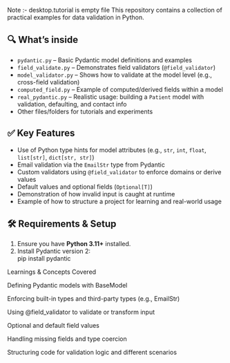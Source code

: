 Note :- desktop.tutorial is empty file
This repository contains a collection of practical examples for data validation in Python.

## 🔍 What’s inside

- `pydantic.py` – Basic Pydantic model definitions and examples  
- `field_validate.py` – Demonstrates field validators (`@field_validator`)  
- `model_validator.py` – Shows how to validate at the model level (e.g., cross-field validation)  
- `computed_field.py` – Example of computed/derived fields within a model  
- `real_pydantic.py` – Realistic usage: building a `Patient` model with validation, defaulting, and contact info  
- Other files/folders for tutorials and experiments  

## ✅ Key Features

- Use of Python type hints for model attributes (e.g., `str`, `int`, `float`, `list[str]`, `dict[str, str]`)  
- Email validation via the `EmailStr` type from Pydantic  
- Custom validators using `@field_validator` to enforce domains or derive values  
- Default values and optional fields (`Optional[T]`)  
- Demonstration of how invalid input is caught at runtime  
- Example of how to structure a project for learning and real-world usage  

## 🛠️ Requirements & Setup

1. Ensure you have **Python 3.11+** installed.  
2. Install Pydantic version 2:  
   pip install pydantic


Learnings & Concepts Covered

Defining Pydantic models with BaseModel

Enforcing built-in types and third-party types (e.g., EmailStr)

Using @field_validator to validate or transform input

Optional and default field values

Handling missing fields and type coercion

Structuring code for validation logic and different scenarios
